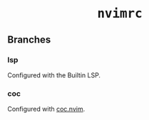 <div align="center">
<samp>

# nvimrc

</samp>
</div>

## Branches

### lsp

Configured with the Builtin LSP.

### coc

Configured with [coc.nvim](https://github.com/neoclide/coc.nvim).

